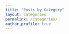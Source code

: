 ```yaml
---
title: "Posts by Category"
layout: categories 
permalink: /categories/
author_profile: true
---
```

